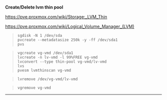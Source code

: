 **Create/Delete lvm thin pool**  

https://pve.proxmox.com/wiki/Storage:_LVM_Thin  

https://pve.proxmox.com/wiki/Logical_Volume_Manager_(LVM)  


> `sgdisk -N 1 /dev/sda`  
> `pvcreate --metadatasize 250k -y -ff /dev/sda1`  
> `pvs`  

> `vgcreate vg-vmd /dev/sda1`  
> `lvcreate -n lv-vmd -l 99%FREE vg-vmd`  
> `lvconvert --type thin-pool vg-vmd/lv-vmd`  
> `lvs`  
> `pvesm lvmthinscan vg-vmd`  

> `lvremove /dev/vg-vmd/lv-vmd`  

> `vgremove vg-vmd`    

---

